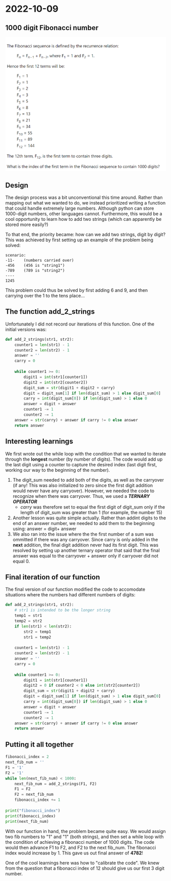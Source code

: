 # 2022-10-09
## 1000 digit Fibonacci number

![problem](./pictures/pe025_problem.png)

## Design
The design process was a bit unconventional this time around. Rather than mapping out what we wanted to do, we instead prioritized writing a function that could handle extremely large numbers. Although python can store 1000-digit numbers, other languages cannot. Furthermore, this would be a cool opportunity to learn how to add two strings (which can apparently be stored more easily?)

To that end, the priority became: how can we add two strings, digit by digit? This was achieved by first setting up an example of the problem being solved:
```
scenario:
-11-    (numbers carried over)
-456    (456 is "string1")
-789    (789 is "string2")
----
1245    
```

This problem could thus be solved by first adding 6 and 9, and then carrying over the 1 to the tens place...

## The function add_2_strings
Unfortunately I did not record our iterations of this function. One of the initial versions was:
```py
def add_2_strings(str1, str2):
    counter1 = len(str1) - 1
    counter2 = len(str2) - 1
    answer = ''
    carry = 0

    while counter1 >= 0:
        digit1 = int(str1[counter1])
        digit2 = int(str2[counter2])
        digit_sum = str(digit1 + digit2 + carry)
        digit = digit_sum[1] if len(digit_sum) > 1 else digit_sum[0]
        carry = int(digit_sum[0]) if len(digit_sum) > 1 else 0
        answer = digit + answer
        counter1 -= 1
        counter2 -= 1
    answer = str(carry) + answer if carry != 0 else answer
    return answer
```
## Interesting learnings
We first wrote out the while loop with the condition that we wanted to iterate through the **longest** number (by number of digits). The code would add up the last digit using a counter to capture the desired index (last digit first, working our way to the beginning of the number).
1. The digit_sum needed to add both of the digits, as well as the carryover (if any! This was also initialized to zero since the first digit addition would never have any carryover). However, we needed the code to recognize when there was carryover. Thus, we used a ***TERNARY OPERATOR***
   * *carry* was therefore set to equal the first digit of digit_sum only if the length of digit_sum was greater than 1 (for example, the number 15)
2. Another lesson was quite simple actually. Rather than addint digits to the end of an answer number, we needed to add them to the beginning using: answer = digit+ answer
3. We also ran into the issue where the the first number of a sum was ommitted if there was any carryover. Since carry is only added in the **next** addition, the final digit addition never had its first digit. This was resolved by setting up another ternary operator that said that the final answer was equal to the carryover + answer only if carryover did not equal 0.


## Final iteration of our function
The final version of our function modified the code to accomodate situations where the numbers had different numbers of digits:
```py
def add_2_strings(str1, str2):
    # str1 is intended to be the longer string
    temp1 = str1
    temp2 = str2
    if len(str1) < len(str2):
        str2 = temp1
        str1 = temp2

    counter1 = len(str1) - 1
    counter2 = len(str2) - 1
    answer = ''
    carry = 0

    while counter1 >= 0:
        digit1 = int(str1[counter1])
        digit2 = 0 if counter2 < 0 else int(str2[counter2])
        digit_sum = str(digit1 + digit2 + carry)
        digit = digit_sum[1] if len(digit_sum) > 1 else digit_sum[0]
        carry = int(digit_sum[0]) if len(digit_sum) > 1 else 0
        answer = digit + answer
        counter1 -= 1
        counter2 -= 1
    answer = str(carry) + answer if carry != 0 else answer
    return answer
```

## Putting it all together

```py
fibonacci_index = 2
next_fib_num = ''
F1 = '1'
F2 = '1'
while len(next_fib_num) < 1000:
    next_fib_num = add_2_strings(F1, F2)
    F1 = F2
    F2 = next_fib_num
    fibonacci_index += 1

print("fibonacci_index")
print(fibonacci_index)
print(next_fib_num)
```
With our function in hand, the problem became quite easy. We would assign two fib numbers to "1" and "1" (both strings), and then set a while loop with the condition of achieving a fibonacci number of 1000 digits. The code would then advance F1 to F2, and F2 to the next fib_num. The fibonacci index would increase by 1. This gave us out final answer of **4782**!

One of the cool learnings here was how to "calibrate the code". We knew from the question that a fibonacci index of 12 should give us our first 3 digit number.